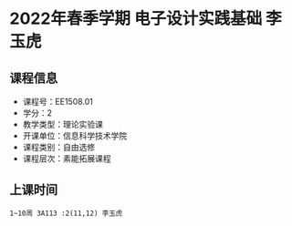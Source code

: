 # 2022年春季学期 电子设计实践基础 李玉虎






## 课程信息

- 课程号：EE1508.01
- 学分：2
- 教学类型：理论实验课
- 开课单位：信息科学技术学院
- 课程类别：自由选修
- 课程层次：素能拓展课程

## 上课时间

```
1~10周 3A113 :2(11,12) 李玉虎
```

